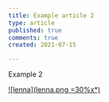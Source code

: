 ```yaml
---
title: Example article 2
type: article
published: true
comments: true
created: 2021-07-15

---
```


Example 2

[![lenna](lenna.png =30%x*)](lenna.png)
